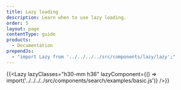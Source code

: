 ```yaml
---
title: Lazy loading
description: Learn when to use lazy loading.
order: 5
layout: page
contentType: guide
products:
  - Documentation
prependJs:
  - "import Lazy from '../../../../src/components/lazy/lazy';"
---
```


{{<Lazy lazyClasses="h30-mm h36" lazyComponent={() => import('../../../../src/components/search/examples/basic.js')} />}}
